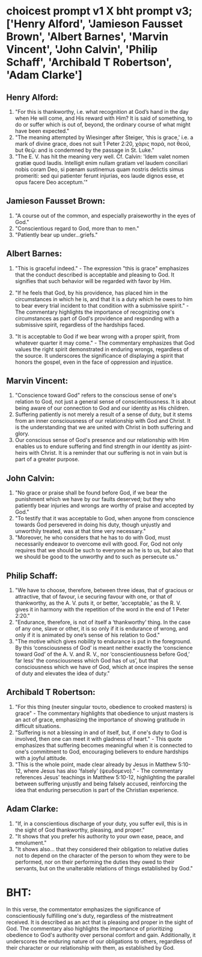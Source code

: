 # choicest prompt v1 X bht prompt v3; ['Henry Alford', 'Jamieson Fausset Brown', 'Albert Barnes', 'Marvin Vincent', 'John Calvin', 'Philip Schaff', 'Archibald T Robertson', 'Adam Clarke']

## Henry Alford:
1. "For this is thankworthy, i.e. what recognition at God’s hand in the day when He will come, and His reward with Him? It is said of something, to do or suffer which is out of, beyond, the ordinary course of what might have been expected." 
2. "The meaning attempted by Wiesinger after Steiger, 'this is grace,' i.e. a mark of divine grace, does not suit 1 Peter 2:20, χάρις παρά, not θεοῦ, but θεῷ: and is condemned by the passage in St. Luke."
3. "The E. V. has hit the meaning very well. Cf. Calvin: 'Idem valet nomen gratiæ quod laudis. Intelligit enim nullam gratiam vel laudem conciliari nobis coram Deo, si pœnam sustinemus quam nostris delictis simus promeriti: sed qui patienter ferunt injurias, eos laude dignos esse, et opus facere Deo acceptum.'"

## Jamieson Fausset Brown:
1. "A course out of the common, and especially praiseworthy in the eyes of God."
2. "Conscientious regard to God, more than to men."
3. "Patiently bear up under...griefs."

## Albert Barnes:
1. "This is graceful indeed." - The expression "this is grace" emphasizes that the conduct described is acceptable and pleasing to God. It signifies that such behavior will be regarded with favor by Him.

2. "If he feels that God, by his providence, has placed him in the circumstances in which he is, and that it is a duty which he owes to him to bear every trial incident to that condition with a submissive spirit." - The commentary highlights the importance of recognizing one's circumstances as part of God's providence and responding with a submissive spirit, regardless of the hardships faced.

3. "It is acceptable to God if we bear wrong with a proper spirit, from whatever quarter it may come." - The commentary emphasizes that God values the right spirit demonstrated in enduring wrongs, regardless of the source. It underscores the significance of displaying a spirit that honors the gospel, even in the face of oppression and injustice.

## Marvin Vincent:
1. "Conscience toward God" refers to the conscious sense of one's relation to God, not just a general sense of conscientiousness. It is about being aware of our connection to God and our identity as His children.
2. Suffering patiently is not merely a result of a sense of duty, but it stems from an inner consciousness of our relationship with God and Christ. It is the understanding that we are united with Christ in both suffering and glory.
3. Our conscious sense of God's presence and our relationship with Him enables us to endure suffering and find strength in our identity as joint-heirs with Christ. It is a reminder that our suffering is not in vain but is part of a greater purpose.

## John Calvin:
1. "No grace or praise shall be found before God, if we bear the punishment which we have by our faults deserved; but they who patiently bear injuries and wrongs are worthy of praise and accepted by God."
2. "To testify that it was acceptable to God, when anyone from conscience towards God persevered in doing his duty, though unjustly and unworthily treated, was at that time very necessary."
3. "Moreover, he who considers that he has to do with God, must necessarily endeavor to overcome evil with good. For, God not only requires that we should be such to everyone as he is to us, but also that we should be good to the unworthy and to such as persecute us."

## Philip Schaff:
1. "We have to choose, therefore, between three ideas, that of gracious or attractive, that of favour, i.e securing favour with one, or that of thankworthy, as the A. V. puts it, or better, ‘acceptable,’ as the R. V. gives it in harmony with the repetition of the word in the end of 1 Peter 2:20." 
2. "Endurance, therefore, is not of itself a ‘thankworthy’ thing. In the case of any one, slave or other, it is so only if it is endurance of wrong, and only if it is animated by one’s sense of his relation to God."
3. "The motive which gives nobility to endurance is put in the foreground. By this ‘consciousness of God’ is meant neither exactly the ‘conscience toward God’ of the A. V. and R. V., nor ‘conscientiousness before God,’ far less’ the consciousness which God has of us’, but that consciousness which we have of God, which at once inspires the sense of duty and elevates the idea of duty."

## Archibald T Robertson:
1. "For this thing (neuter singular τουτο, obedience to crooked masters) is grace" - The commentary highlights that obedience to unjust masters is an act of grace, emphasizing the importance of showing gratitude in difficult situations.
2. "Suffering is not a blessing in and of itself, but, if one's duty to God is involved, then one can meet it with gladness of heart." - This quote emphasizes that suffering becomes meaningful when it is connected to one's commitment to God, encouraging believers to endure hardships with a joyful attitude.
3. "This is the whole point, made clear already by Jesus in Matthew 5:10-12, where Jesus has also 'falsely' (ψευδομενο)." - The commentary references Jesus' teachings in Matthew 5:10-12, highlighting the parallel between suffering unjustly and being falsely accused, reinforcing the idea that enduring persecution is part of the Christian experience.

## Adam Clarke:
1. "If, in a conscientious discharge of your duty, you suffer evil, this is in the sight of God thankworthy, pleasing, and proper."
2. "It shows that you prefer his authority to your own ease, peace, and emolument."
3. "It shows also... that they considered their obligation to relative duties not to depend on the character of the person to whom they were to be performed, nor on their performing the duties they owed to their servants, but on the unalterable relations of things established by God."


# BHT:
In this verse, the commentator emphasizes the significance of conscientiously fulfilling one's duty, regardless of the mistreatment received. It is described as an act that is pleasing and proper in the sight of God. The commentary also highlights the importance of prioritizing obedience to God's authority over personal comfort and gain. Additionally, it underscores the enduring nature of our obligations to others, regardless of their character or our relationship with them, as established by God.